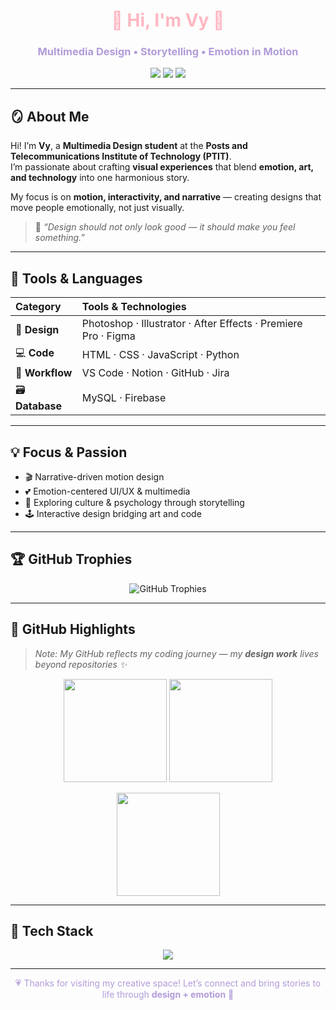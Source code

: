 <h1 align="center" style="color:#ffb6c1;">🌸 Hi, I'm Vy 🌸</h1>
<h3 align="center" style="color:#b19cd9;">Multimedia Design • Storytelling • Emotion in Motion</h3>

<p align="center">
  <a href="mailto:vyhuynh1765@gmail.com"><img src="https://img.shields.io/badge/Email-vyhuynh1765%40gmail.com-ffb6c1?style=flat-square&logo=gmail"></a>
  <a href="https://www.linkedin.com/in/vy-hu%E1%BB%B3nh-308616387/"><img src="https://img.shields.io/badge/LinkedIn-Vy%20Huynh-b19cd9?style=flat-square&logo=linkedin"></a>
  <a href="https://bettercv.com/resume/final-resume?id=00d024af-739b-4814-80c8-ad03141046a1"><img src="https://img.shields.io/badge/Resume-BetterCV-f2b5d4?style=flat-square&logo=adobeacrobatreader"></a>
</p>

---

## 🪞 About Me  

Hi! I’m **Vy**, a **Multimedia Design student** at the **Posts and Telecommunications Institute of Technology (PTIT)**.  
I’m passionate about crafting **visual experiences** that blend **emotion, art, and technology** into one harmonious story.  

My focus is on **motion, interactivity, and narrative** — creating designs that move people emotionally, not just visually.  

> 🎨 *“Design should not only look good — it should make you feel something.”*

---

## 🎀 Tools & Languages  

| **Category** | **Tools & Technologies** |
|:--|:--|
| 🎨 **Design** | Photoshop · Illustrator · After Effects · Premiere Pro · Figma |
| 💻 **Code** | HTML · CSS · JavaScript · Python |
| 🔧 **Workflow** | VS Code · Notion · GitHub · Jira |
| 🗃️ **Database** | MySQL · Firebase |

---

## 💡 Focus & Passion  

- 🎬 Narrative-driven motion design  
- 💕 Emotion-centered UI/UX & multimedia  
- 🧠 Exploring culture & psychology through storytelling  
- 🕹️ Interactive design bridging art and code  

---

## 🏆 GitHub Trophies  

<p align="center">
  <img src="https://github-profile-trophy.vercel.app/?username=n23dcpt115-dotcom&theme=rose_pine&no-frame=true&margin-w=10&column=6" alt="GitHub Trophies" />
</p>

---

## 🌸 GitHub Highlights  

> _Note: My GitHub reflects my coding journey — my **design work** lives beyond repositories ✨_

<p align="center">
  <img src="https://github-readme-stats.vercel.app/api?username=n23dcpt115-dotcom&show_icons=true&theme=rose_pine&hide_border=true" height="165">
  <img src="https://github-readme-stats.vercel.app/api/top-langs/?username=n23dcpt115-dotcom&layout=compact&theme=rose_pine&hide_border=true" height="165">
</p>

<p align="center">
  <img src="https://github-readme-streak-stats.herokuapp.com/?user=n23dcpt115-dotcom&theme=rose_pine&hide_border=true&date_format=j%20M%5B%20Y%5D" height="165">
</p>

---

## 🎨 Tech Stack  

<p align="center">
  <img src="https://skillicons.dev/icons?i=html,css,js,python,figma,photoshop,illustrator,aftereffects,premiere,vscode,github,notion" />
</p>

---

<p align="center" style="color:#b19cd9;">
💗 Thanks for visiting my creative space! Let’s connect and bring stories to life through <b>design + emotion</b> 💫
</p>
